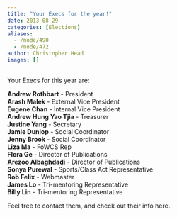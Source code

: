 ```yaml
---
title: "Your Execs for the year!"
date: 2013-08-29
categories: [Elections]
aliases:
  - /node/490
  - /node/472
author: Christopher Head
images: []
---
```


Your Execs for this year are:

**Andrew Rothbart** - President \
**Arash Malek** - External Vice President \
**Eugene Chan** - Internal Vice President \
**Andrew Hung Yao Tjia** - Treasurer \
**Justine Yang** - Secretary \
**Jamie Dunlop** - Social Coordinator \
**Jenny Brook** - Social Coordinator \
**Liza Ma** - FoWCS Rep \
**Flora Ge** - Director of Publications \
**Arezoo Albaghdadi** - Director of Publications \
**Sonya Purewal** - Sports/Class Act Representative \
**Rob Felix** - Webmaster \
**James Lo** - Tri-mentoring Representative \
**Billy Lin** - Tri-mentoring Representative

Feel free to contact them, and check out their info here.
